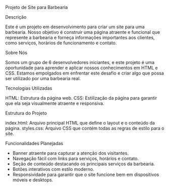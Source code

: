 Projeto de Site para Barbearia

Descrição

Este é um projeto em desenvolvimento para criar um site para uma barbearia. Nosso objetivo é construir uma página atraente e funcional que represente a barbearia e forneça informações importantes aos clientes, como serviços, horários de funcionamento e contato.

Sobre Nós

Somos um grupo de 6 desenvolvedores iniciantes, e este projeto é uma oportunidade para aprender e aplicar nossos conhecimentos em HTML e CSS. Estamos empolgados em enfrentar este desafio e criar algo que possa ser utilizado por uma barbearia real.

Tecnologias Utilizadas

HTML: Estrutura da página web.
CSS: Estilização da página para garantir que ela seja visualmente atraente e responsiva.

 Estrutura do Projeto

index.html: Arquivo principal HTML que define o layout e o conteúdo da página.
styles.css: Arquivo CSS que contém todas as regras de estilo para o site.

 Funcionalidades Planejadas

- Banner atraente para capturar a atenção dos visitantes.
- Navegação fácil com links para serviços, horários e contato.
- Seção de conteúdo destacando os principais serviços da barbearia.
- Botões interativos com estilo moderno.
- Responsividade para garantir que o site funcione bem em dispositivos móveis e desktops.




